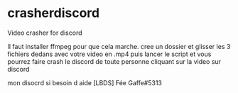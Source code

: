 # crasherdiscord
Video crasher for discord

Il faut installer ffmpeg pour que cela marche.
cree un dossier et glisser les 3 fichiers dedans avec votre video en .mp4
puis lancer le script et vous pourrez faire crash le discord de toute personne cliquant sur la video sur discord


mon disocrd si besoin d aide [LBDS] Fée Gaffe#5313
